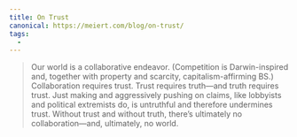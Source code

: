 ```yaml
---
title: On Trust
canonical: https://meiert.com/blog/on-trust/
tags:
  -
---
```


> Our world is a collaborative endeavor. (Competition is Darwin-inspired and, together with property and scarcity, capitalism-affirming BS.) Collaboration requires trust. Trust requires truth—and truth requires trust. Just making and aggressively pushing on claims, like lobbyists and political extremists do, is untruthful and therefore undermines trust. Without trust and without truth, there’s ultimately no collaboration—and, ultimately, no world.
